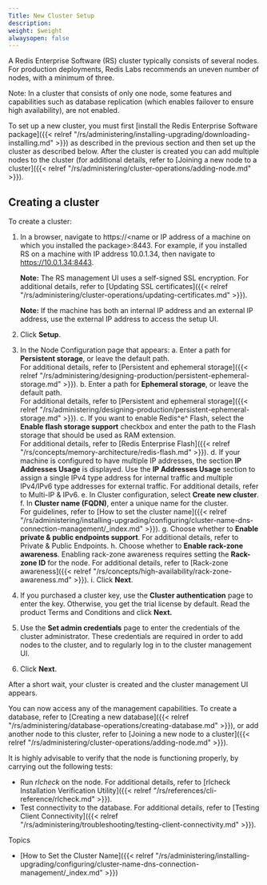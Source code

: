 ```yaml
---
Title: New Cluster Setup
description: 
weight: $weight
alwaysopen: false
---
```

A Redis Enterprise Software (RS) cluster typically consists of several
nodes. For production deployments, Redis Labs recommends an uneven
number of nodes, with a minimum of three.

Note: In a cluster that consists of only one node, some features and
capabilities such as database replication (which enables failover to
ensure high availability), are not enabled.

To set up a new cluster, you must first [install the Redis Enterprise
Software
package]({{< relref "/rs/administering/installing-upgrading/downloading-installing.md" >}})
as described in the previous section and then set up the cluster as
described below. After the cluster is created you can add multiple nodes
to the cluster (for additional details, refer to [Joining a new node to
a
cluster]({{< relref "/rs/administering/cluster-operations/adding-node.md" >}}).

## Creating a cluster

To create a cluster:

1. In a browser, navigate to https://\<name or IP address of a machine
    on which you installed the package\>:8443. For example, if you
    installed RS on a machine with IP address 10.0.1.34, then navigate
    to https://10.0.1.34:8443.

    **Note:** The RS management UI uses a self-signed SSL encryption.
    For additional details, refer to [Updating SSL
    certificates]({{< relref "/rs/administering/cluster-operations/updating-certificates.md" >}}).

    **Note:** If the machine has both an internal IP address and an
    external IP address, use the external IP address to access the setup
    UI.

1. Click **Setup**.
1. In the Node Configuration page that appears:
    a.  Enter a path for **Persistent storage**, or leave the default
        path.\
        For additional details, refer to [Persistent and ephemeral
        storage]({{< relref "/rs/administering/designing-production/persistent-ephemeral-storage.md" >}}).
    b.  Enter a path for **Ephemeral storage**, or leave the default
        path.\
        For additional details, refer to [Persistent and ephemeral
        storage]({{< relref "/rs/administering/designing-production/persistent-ephemeral-storage.md" >}}).
    c.  If you want to enable Redis^e^ Flash, select the **Enable flash
        storage support** checkbox and enter the path to the Flash
        storage that should be used as RAM extension.\
        For additional details, refer to [Redis Enterprise
        Flash]({{< relref "/rs/concepts/memory-architecture/redis-flash.md" >}}).
    d.  If your machine is configured to have multiple IP addresses, the
        section **IP Addresses Usage** is displayed. Use the **IP
        Addresses Usage** section to assign a single IPv4 type address
        for internal traffic and multiple IPv4/IPv6 type addresses for
        external traffic. For additional details, refer to Multi-IP &
        IPv6.
    e.  In Cluster configuration, select **Create new cluster**.
    f.  In **Cluster name (FQDN)**, enter a unique name for the
        cluster.\
        For guidelines, refer to [How to set the cluster
        name]({{< relref "/rs/administering/installing-upgrading/configuring/cluster-name-dns-connection-management/_index.md" >}}).
    g.  Choose whether to **Enable private & public endpoints support**.
        For additional details, refer to Private & Public Endpoints.
    h.  Choose whether to **Enable rack-zone awareness**. Enabling
        rack-zone awareness requires setting the **Rack-zone ID** for
        the node. For additional details, refer to [Rack-zone
        awareness]({{< relref "/rs/concepts/high-availability/rack-zone-awareness.md" >}}).
    i.  Click **Next**.
1. If you purchased a cluster key, use the **Cluster authentication**
    page to enter the key. Otherwise, you get the trial license by
    default. Read the product Terms and Conditions and click **Next.**
1. Use the **Set admin credentials** page to enter the credentials of
    the cluster administrator. These credentials are required in order
    to add nodes to the cluster, and to regularly log in to the cluster
    management UI.
1. Click **Next**.

After a short wait, your cluster is created and the cluster management
UI appears.

You can now access any of the management capabilities. To create a
database, refer to [Creating a new
database]({{< relref "/rs/administering/database-operations/creating-database.md" >}}),
or add another node to this cluster, refer to [Joining a new node to a
cluster]({{< relref "/rs/administering/cluster-operations/adding-node.md" >}}).

It is highly advisable to verify that the node is functioning properly,
by carrying out the following tests:

- Run *rlcheck* on the node. For additional details, refer to [rlcheck
    Installation Verification
    Utility]({{< relref "/rs/references/cli-reference/rlcheck.md" >}}).
- Test connectivity to the database. For additional details, refer to
    [Testing Client
    Connectivity]({{< relref "/rs/administering/troubleshooting/testing-client-connectivity.md" >}}).

Topics

- [How to Set the Cluster
    Name]({{< relref "/rs/administering/installing-upgrading/configuring/cluster-name-dns-connection-management/_index.md" >}})
